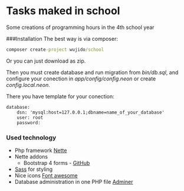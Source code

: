 Tasks maked in school
=============
Some creations of programming hours in the 4th school year

###Installation 
The best way is via composer:
```cmd
composer create-project wujido/school
```
Or you can just download as zip.

Then you must create database and run migration from *bin/db.sql*, and configure your conection in 
*app/config/config.neon* or create *config.local.neon*. 

There you have template for your conection:
```neon
database:
	dsn: 'mysql:host=127.0.0.1;dbname=name_of_your_database'
	user: root
	password: 
```


### Used technology
- Php framework [Nette](https://github.com/nette/nette) 
-  Nette addons
    - Bootstrap 4 forms - [GitHub](https://github.com/czubehead/bootstrap-4-forms)
- [Sass](https://sass-lang.com/) for styling
- Nice icons [Font awesome](https://fontawesome.com/)
- Database administration in one PHP file [Adminer](https://www.adminer.org/en/)

